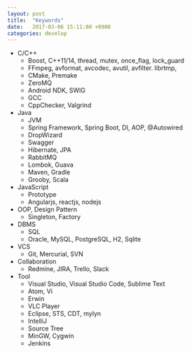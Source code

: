 ```yaml
---
layout: post
title:  "Keywords"
date:   2017-03-06 15:11:00 +0900
categories: develop
---
```

- C/C++
  - Boost, C++11/14, thread, mutex, once_flag, lock_guard
  - FFmpeg, avformat, avcodec, avutil, avfilter. librtmp,
  - CMake, Premake
  - ZeroMQ
  - Android NDK, SWIG
  - GCC
  - CppChecker, Valgrind
- Java
  - JVM
  - Spring Framework, Spring Boot, DI, AOP, @Autowired
  - DropWizard
  - Swagger
  - Hibernate, JPA
  - RabbitMQ
  - Lombok, Guava
  - Maven, Gradle
  - Grooby, Scala
- JavaScript
  - Prototype
  - Angularjs, reactjs, nodejs
- OOP, Design Pattern
  - Singleton, Factory
- DBMS
  - SQL
  - Oracle, MySQL, PostgreSQL, H2, Sqlite
- VCS
  - Git, Mercurial, SVN
- Collaboration
  - Redmine, JIRA, Trello, Slack
- Tool
  - Visual Studio, Visual Studio Code, Sublime Text
  - Atom, Vi
  - Erwin
  - VLC Player
  - Eclipse, STS, CDT, mylyn
  - IntelliJ
  - Source Tree
  - MinGW, Cygwin
  - Jenkins
